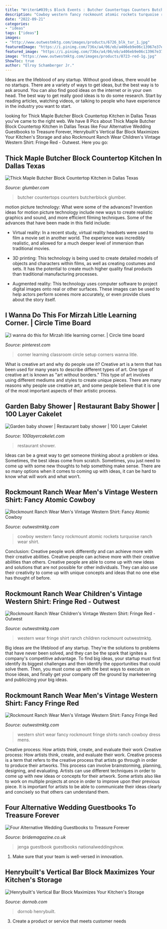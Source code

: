 ```yaml
---
title: "Writer&#039;s Block Events : Butcher Countertops Counters Butcherblock Glumber"
description: "Cowboy western fancy rockmount atomic rockets turquoise ranch wear shirt"
date: "2022-09-21"
categories:
- "ideas"
tags: ["ideas"]
images:
- "http://www.outwestmktg.com/images/products/6726_blk_tur_1.jpg"
featuredImage: "https://i.pinimg.com/736x/a4/06/eb/a406eb9e06c13967e37e2015769d037e--classroom-setup-reading-corners.jpg"
featured_image: "https://i.pinimg.com/736x/a4/06/eb/a406eb9e06c13967e37e2015769d037e--classroom-setup-reading-corners.jpg"
image: "https://www.outwestmktg.com/images/products/8723-red-1g.jpg"
ShowToc: true
author: "Elroy Schamberger Jr."
---
```



Ideas are the lifeblood of any startup. Without good ideas, there would be no startups. There are a variety of ways to get ideas, but the best way is to ask around. You can also find good ideas on the internet or in your own head. The best way to get really good ideas is to do some research. Start by reading articles, watching videos, or talking to people who have experience in the industry you want to start.

	

		
looking for Thick Maple Butcher Block Countertop Kitchen in Dallas Texas you've came to the right web. We have 8 Pics about Thick Maple Butcher Block Countertop Kitchen in Dallas Texas like Four Alternative Wedding Guestbooks to Treasure Forever, Henrybuilt&#039;s Vertical Bar Block Maximizes Your Kitchen&#039;s Storage and also Rockmount Ranch Wear Children&#039;s Vintage Western Shirt: Fringe Red - Outwest. Here you go:
		
    
## Thick Maple Butcher Block Countertop Kitchen In Dallas Texas

<img loading=lazy src="https://www.glumber.com/images/maple_butcher_block_countertops_2594.jpg" onerror="this.onerror=null;this.src='https://tse1.mm.bing.net/th?id=OIP.ECYR_noPRErNcmRiL91RnAHaFv&amp;pid=15.1';" alt="Thick Maple Butcher Block Countertop Kitchen in Dallas Texas">

_Source: glumber.com_

>butcher countertops counters butcherblock glumber. 

	

motion picture technology: What were some of the advances?
Invention ideas for motion picture technology include new ways to create realistic graphics and sound, and more efficient filming techniques. Some of the advances that have been made in this field include: 
- Virtual reality: In a recent study, virtual reality headsets were used to film a movie set in another world. The experience was incredibly realistic, and allowed for a much deeper level of immersion than traditional movies. 

- 3D printing: This technology is being used to create detailed models of objects and characters within films, as well as creating costumes and sets. It has the potential to create much higher quality final products than traditional manufacturing processes. 

- Augmented reality: This technology uses computer software to project digital images onto real or other surfaces. These images can be used to help actors perform scenes more accurately, or even provide clues about the story itself.

    
## I Wanna Do This For Mirzah Litle Learning Corner. | Circle Time Board

<img loading=lazy src="https://i.pinimg.com/736x/a4/06/eb/a406eb9e06c13967e37e2015769d037e--classroom-setup-reading-corners.jpg" onerror="this.onerror=null;this.src='https://tse2.mm.bing.net/th?id=OIP.0c6az8qc5rYr9aSdXZRJMwHaJ6&amp;pid=15.1';" alt="I wanna do this for Mirzah litle learning corner. | Circle time board">

_Source: pinterest.com_

>corner learning classroom circle setup corners wanna litle. 

	

What is creative art and why do people use it?
Creative art is a term that has been used for many years to describe different types of art. One type of creative art is known as "art without borders." This type of art involves using different mediums and styles to create unique pieces. There are many reasons why people use creative art, and some people believe that it is one of the most important aspects of their artistic process.

    
## Garden Baby Shower | Restaurant Baby Shower | 100 Layer Cakelet

<img loading=lazy src="https://100lclive.s3.amazonaws.com/img/ideas/blog-full/151976.jpg" onerror="this.onerror=null;this.src='https://tse3.mm.bing.net/th?id=OIP.rGWuDYbF-ut7vu57B0PWlQHaLH&amp;pid=15.1';" alt="Garden baby shower | Restaurant baby shower | 100 Layer Cakelet">

_Source: 100layercakelet.com_

>restaurant shower. 

	

Ideas can be a great way to get someone thinking about a problem or idea. Sometimes, the best ideas come from scratch. Sometimes, you just need to come up with some new thoughts to help something make sense. There are so many options when it comes to coming up with ideas, it can be hard to know what will work and what won’t.

    
## Rockmount Ranch Wear Men&#039;s Vintage Western Shirt: Fancy Atomic Cowboy

<img loading=lazy src="http://www.outwestmktg.com/images/products/6726_blk_tur_1.jpg" onerror="this.onerror=null;this.src='https://tse1.mm.bing.net/th?id=OIP.edMEzMmdPvcZnroKPUOTuwHaJ4&amp;pid=15.1';" alt="Rockmount Ranch Wear Men&#039;s Vintage Western Shirt: Fancy Atomic Cowboy">

_Source: outwestmktg.com_

>cowboy western fancy rockmount atomic rockets turquoise ranch wear shirt. 

	

Conclusion: Creative people work differently and can achieve more with their creative abilities.
Creative people can achieve more with their creative abilities than others. Creative people are able to come up with new ideas and solutions that are not possible for other individuals. They can also use their creativity to come up with unique concepts and ideas that no one else has thought of before.

    
## Rockmount Ranch Wear Children&#039;s Vintage Western Shirt: Fringe Red - Outwest

<img loading=lazy src="https://www.outwestmktg.com/images/products/8723-red-1g.jpg" onerror="this.onerror=null;this.src='https://tse4.mm.bing.net/th?id=OIP.Lp9j1Q6l13HSMUQWltwWLwHaJ4&amp;pid=15.1';" alt="Rockmount Ranch Wear Children&#039;s Vintage Western Shirt: Fringe Red - Outwest">

_Source: outwestmktg.com_

>western wear fringe shirt ranch children rockmount outwestmktg. 

	

Big ideas are the lifeblood of any startup. They're the solutions to problems that have never been solved, and they can be the spark that ignites a company's competitive advantage. To find big ideas, your startup must first identify its biggest challenges and then identify the opportunities that could solve them. Then, you must come up with the best ways to execute on those ideas, and finally get your company off the ground by marketeering and publicizing your big ideas.

    
## Rockmount Ranch Wear Men&#039;s Vintage Western Shirt: Fancy Fringe Red

<img loading=lazy src="https://www.outwestmktg.com/images/products/6723-red_3.jpg" onerror="this.onerror=null;this.src='https://tse2.mm.bing.net/th?id=OIP.lZm8jf1PjMbJZLItTkXjJQHaJ4&amp;pid=15.1';" alt="Rockmount Ranch Wear Men&#039;s Vintage Western Shirt: Fancy Fringe Red">

_Source: outwestmktg.com_

>western shirt wear fancy rockmount fringe shirts ranch cowboy dress mens. 

	

Creative process: How artists think, create, and evaluate their work
Creative process: How artists think, create, and evaluate their work.
Creative process is a term that refers to the creative process that artists go through in order to produce their artworks. This process can involve brainstorming, planning, designing, and evaluating. Artists can use different techniques in order to come up with new ideas or concepts for their artwork. Some artists also like to work on multiple projects at once in order to improve upon their previous piece. It is important for artists to be able to communicate their ideas clearly and concisely so that others can understand them.

    
## Four Alternative Wedding Guestbooks To Treasure Forever

<img loading=lazy src="https://www.bridemagazine.co.uk/images/original/561e405b20c4de3a2431b895.jpg" onerror="this.onerror=null;this.src='https://tse2.mm.bing.net/th?id=OIP.VBSq5tkMoQMjaOYohKwIeQHaLI&amp;pid=15.1';" alt="Four Alternative Wedding Guestbooks to Treasure Forever">

_Source: bridemagazine.co.uk_

>jenga guestbook guestbooks nationalweddingshow. 

	

1. Make sure that your team is well-versed in innovation.

    
## Henrybuilt&#039;s Vertical Bar Block Maximizes Your Kitchen&#039;s Storage

<img loading=lazy src="https://dornob.com/wp-content/uploads/2017/09/bar-block-4.jpg" onerror="this.onerror=null;this.src='https://tse4.mm.bing.net/th?id=OIP.Sa1VF9XVouOa-xwI1n7O_AHaLH&amp;pid=15.1';" alt="Henrybuilt&#039;s Vertical Bar Block Maximizes Your Kitchen&#039;s Storage">

_Source: dornob.com_

>dornob henrybuilt. 

	

3. Create a product or service that meets customer needs

